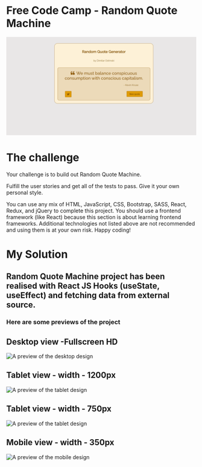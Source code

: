 # Free Code Camp - Random Quote Machine

![Design preview for the Random Quote Machine coding challenge](src/images/desktop.png)

# The challenge

Your challenge is to build out Random Quote Machine.

Fulfill the user stories and get all of the tests to pass. Give it your own personal style.

You can use any mix of HTML, JavaScript, CSS, Bootstrap, SASS, React, Redux, and jQuery to complete this project. You should use a frontend framework (like React) because this section is about learning frontend frameworks. Additional technologies not listed above are not recommended and using them is at your own risk. Happy coding!

# My Solution

## Random Quote Machine project has been realised with React JS Hooks (useState, useEffect) and fetching data from external source.

### Here are some previews of the project

## Desktop view -Fullscreen HD

![A preview of the desktop design](images/desktop.png)

## Tablet view - width - 1200px

![A preview of the tablet design](images/width-1200.png)

## Tablet view - width - 750px

![A preview of the tablet design](images/width-750.png)

## Mobile view - width - 350px

![A preview of the mobile design](images/width-350.png)
